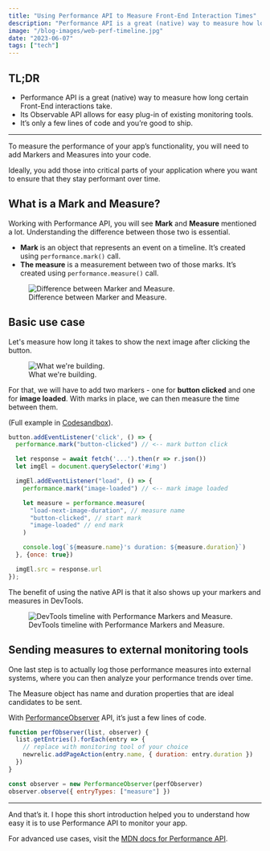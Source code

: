 ```yaml
---
title: "Using Performance API to Measure Front-End Interaction Times"
description: "Performance API is a great (native) way to measure how long certain Front-End interactions take."
image: "/blog-images/web-perf-timeline.jpg"
date: "2023-06-07"
tags: ["tech"]
---
```


## TL;DR

- Performance API is a great (native) way to measure how long certain Front-End interactions take.
- Its Observable API allows for easy plug-in of existing monitoring tools.
- It’s only a few lines of code and you’re good to ship.

---

To measure the performance of your app’s functionality, you will need to add Markers and Measures into your code.

Ideally, you add those into critical parts of your application where you want to ensure that they stay performant over time.

## What is a Mark and Measure?

Working with Performance API, you will see **Mark** and **Measure** mentioned a lot. Understanding the difference between those two is essential.

- **Mark** is an object that represents an event on a timeline. It’s created using `performance.mark()` call.
- **The measure** is a measurement between two of those marks. It’s created using `performance.measure()` call.

<figure>
  <img src="/blog-images/web-perf-timeline.jpg" alt="Difference between Marker and Measure." />
  <figcaption>Difference between Marker and Measure.</figcaption>
</figure>

## Basic use case

Let's measure how long it takes to show the next image after clicking the button.

<figure>
  <img src="/blog-images/web-perf-example.gif" alt="What we're building." />
  <figcaption>What we're building.</figcaption>
</figure>

For that, we will have to add two markers - one for **button clicked** and one for **image loaded**. With marks in place, we can then measure the time between them.

(Full example in [Codesandbox](https://codesandbox.io/s/wizardly-benji-mimedt?file=/src/index.js)).

```js
button.addEventListener('click', () => {
  performance.mark("button-clicked") // <-- mark button click

  let response = await fetch('...').then(r => r.json())
  let imgEl = document.querySelector('#img')

  imgEl.addEventListener("load", () => {
    performance.mark("image-loaded") // <-- mark image loaded

    let measure = performance.measure(
      "load-next-image-duration", // measure name
      "button-clicked", // start mark
      "image-loaded" // end mark
    )

    console.log(`${measure.name}'s duration: ${measure.duration}`)
  }, {once: true})

  imgEl.src = response.url
});
```

The benefit of using the native API is that it also shows up your markers and measures in DevTools.

<figure>
  <img
    src="/blog-images/web-perf-devtools.jpg"
    alt="DevTools timeline with Performance Markers and Measure."
  />
  <figcaption>DevTools timeline with Performance Markers and Measure.</figcaption>
</figure>

## Sending measures to external monitoring tools

One last step is to actually log those performance measures into external systems, where you can then analyze your performance trends over time.

The Measure object has name and duration properties that are ideal candidates to be sent.

With [PerformanceObserver](https://developer.mozilla.org/en-US/docs/Web/API/PerformanceObserver) API, it’s just a few lines of code.

```js
function perfObserver(list, observer) {
  list.getEntries().forEach(entry => {
    // replace with monitoring tool of your choice
    newrelic.addPageAction(entry.name, { duration: entry.duration })
  })
}

const observer = new PerformanceObserver(perfObserver)
observer.observe({ entryTypes: ["measure"] })
```

---

And that’s it. I hope this short introduction helped you to understand how easy it is to use Performance API to monitor your app.

For advanced use cases, visit the [MDN docs for Performance API](https://developer.mozilla.org/en-US/docs/Web/API/Performance_API).
